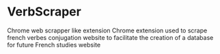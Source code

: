 # VerbScraper
Chrome web scrapper like extension
Chrome extension used to scrape french verbes conjugation website to facilitate the creation of a database for future French studies website
